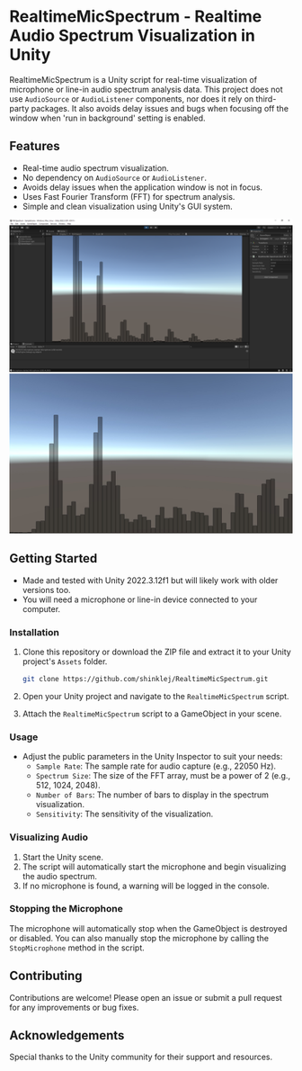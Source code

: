 # RealtimeMicSpectrum - Realtime Audio Spectrum Visualization in Unity

RealtimeMicSpectrum is a Unity script for real-time visualization of microphone or line-in audio spectrum analysis data. This project does not use `AudioSource` or `AudioListener` components, nor does it rely on third-party packages. It also avoids delay issues and bugs when focusing off the window when 'run in background' setting is enabled.

## Features

- Real-time audio spectrum visualization.
- No dependency on `AudioSource` or `AudioListener`.
- Avoids delay issues when the application window is not in focus.
- Uses Fast Fourier Transform (FFT) for spectrum analysis.
- Simple and clean visualization using Unity's GUI system.

![RealtimeMicSpectrum Screenshot](RealtimeMicSpectrum_ss.jpg)
![RealtimeMicSpectrum Screenshot](RealtimeMicSpectrum_ss1.jpg)

## Getting Started

- Made and tested with Unity 2022.3.12f1 but will likely work with older versions too.
- You will need a microphone or line-in device connected to your computer.

### Installation

1. Clone this repository or download the ZIP file and extract it to your Unity project's `Assets` folder.

    ```sh
    git clone https://github.com/shinklej/RealtimeMicSpectrum.git
    ```

2. Open your Unity project and navigate to the `RealtimeMicSpectrum` script.

3. Attach the `RealtimeMicSpectrum` script to a GameObject in your scene.

### Usage

- Adjust the public parameters in the Unity Inspector to suit your needs:
  - `Sample Rate`: The sample rate for audio capture (e.g., 22050 Hz).
  - `Spectrum Size`: The size of the FFT array, must be a power of 2 (e.g., 512, 1024, 2048).
  - `Number of Bars`: The number of bars to display in the spectrum visualization.
  - `Sensitivity`: The sensitivity of the visualization.

### Visualizing Audio

1. Start the Unity scene.
2. The script will automatically start the microphone and begin visualizing the audio spectrum.
3. If no microphone is found, a warning will be logged in the console.

### Stopping the Microphone

The microphone will automatically stop when the GameObject is destroyed or disabled. You can also manually stop the microphone by calling the `StopMicrophone` method in the script.

## Contributing

Contributions are welcome! Please open an issue or submit a pull request for any improvements or bug fixes.

## Acknowledgements

Special thanks to the Unity community for their support and resources.

